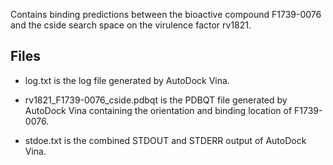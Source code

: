 Contains binding predictions between the bioactive compound F1739-0076 and the cside search space on the virulence factor rv1821.

## Files

- log.txt is the log file generated by AutoDock Vina.

- rv1821_F1739-0076_cside.pdbqt is the PDBQT file generated by AutoDock Vina containing the orientation and binding location of F1739-0076.

- stdoe.txt is the combined STDOUT and STDERR output of AutoDock Vina.

